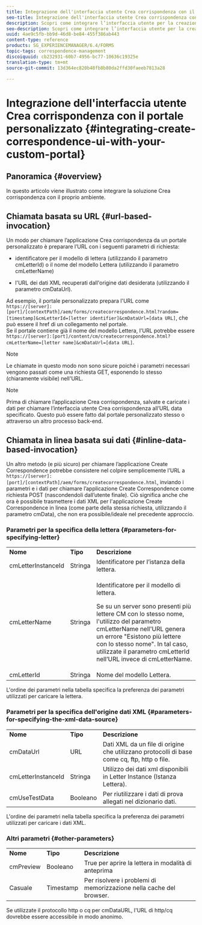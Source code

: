 ```yaml
---
title: Integrazione dell'interfaccia utente Crea corrispondenza con il portale personalizzato
seo-title: Integrazione dell'interfaccia utente Crea corrispondenza con il portale personalizzato
description: Scopri come integrare l’interfaccia utente per la creazione della corrispondenza con il tuo portale personalizzato
seo-description: Scopri come integrare l’interfaccia utente per la creazione della corrispondenza con il tuo portale personalizzato
uuid: 4ae9c5fb-bb9d-46d8-be84-455f386ab443
content-type: reference
products: SG_EXPERIENCEMANAGER/6.4/FORMS
topic-tags: correspondence-management
discoiquuid: cb232931-60b7-4956-bc77-10636c19325e
translation-type: tm+mt
source-git-commit: 13d364ec820b48fb8b80da2ffd30faeeb7813a28

---
```



# Integrazione dell&#39;interfaccia utente Crea corrispondenza con il portale personalizzato {#integrating-create-correspondence-ui-with-your-custom-portal}

## Panoramica {#overview}

In questo articolo viene illustrato come integrare la soluzione Crea corrispondenza con il proprio ambiente.

## Chiamata basata su URL {#url-based-invocation}

Un modo per chiamare l’applicazione Crea corrispondenza da un portale personalizzato è preparare l’URL con i seguenti parametri di richiesta:

* identificatore per il modello di lettera (utilizzando il parametro cmLetterId) o il nome del modello Lettera (utilizzando il parametro cmLetterName)

* l&#39;URL dei dati XML recuperati dall&#39;origine dati desiderata (utilizzando il parametro cmDataUrl).

Ad esempio, il portale personalizzato prepara l&#39;URL come\
`https://[server]:[port]/[contextPath]/aem/forms/createcorrespondence.html?random=[timestamp]&cmLetterId=[letter identifier]&cmDataUrl=[data URL]`, che può essere il href di un collegamento nel portale.\
Se il portale contiene già il nome del modello Lettera, l&#39;URL potrebbe essere\
`https://[server]:[port]/content/cm/createcorrespondence.html?cmLetterName=[letter name]&cmDataUrl=[data URL]`.

>[!NOTE]
>
>Le chiamate in questo modo non sono sicure poiché i parametri necessari vengono passati come una richiesta GET, esponendo lo stesso (chiaramente visibile) nell&#39;URL.

>[!NOTE]
>
>Prima di chiamare l’applicazione Crea corrispondenza, salvate e caricate i dati per chiamare l’interfaccia utente Crea corrispondenza all’URL data specificato. Questo può essere fatto dal portale personalizzato stesso o attraverso un altro processo back-end.

## Chiamata in linea basata sui dati {#inline-data-based-invocation}

Un altro metodo (e più sicuro) per chiamare l’applicazione Create Correspondence potrebbe consistere nel colpire semplicemente l’URL a `https://[server]:[port]/[contextPath]/aem/forms/createcorrespondence.html`, inviando i parametri e i dati per chiamare l’applicazione Create Correspondence come richiesta POST (nascondendoli dall’utente finale). Ciò significa anche che ora è possibile trasmettere i dati XML per l&#39;applicazione Create Correspondence in linea (come parte della stessa richiesta, utilizzando il parametro cmData), che non era possibile/ideale nel precedente approccio.

### Parametri per la specifica della lettera {#parameters-for-specifying-letter}

<table> 
 <tbody>
  <tr>
   <td><strong>Nome</strong></td> 
   <td><strong>Tipo</strong></td> 
   <td><strong>Descrizione</strong></td> 
  </tr>
  <tr>
   <td>cmLetterInstanceId</td> 
   <td>Stringa</td> 
   <td>Identificatore per l’istanza della lettera.</td> 
  </tr>
  <tr>
   <td>cmLetterName</td> 
   <td>Stringa</td> 
   <td><p>Identificatore per il modello di lettera. </p> <p>Se su un server sono presenti più lettere CM con lo stesso nome, l'utilizzo del parametro cmLetterName nell'URL genera un errore "Esistono più lettere con lo stesso nome". In tal caso, utilizzate il parametro cmLetterId nell’URL invece di cmLetterName.</p> </td> 
  </tr>
  <tr>
   <td>cmLetterId</td> 
   <td>Stringa</td> 
   <td>Nome del modello Lettera.</td> 
  </tr>
 </tbody>
</table>

L&#39;ordine dei parametri nella tabella specifica la preferenza dei parametri utilizzati per caricare la lettera.

### Parametri per la specifica dell&#39;origine dati XML {#parameters-for-specifying-the-xml-data-source}

<table> 
 <tbody>
  <tr>
   <td><strong>Nome</strong></td> 
   <td><strong>Tipo</strong></td> 
   <td><strong>Descrizione</strong></td> 
  </tr>
  <tr>
   <td>cmDataUrl<br /> </td> 
   <td>URL</td> 
   <td>Dati XML da un file di origine che utilizzano protocolli di base come cq, ftp, http o file.<br /> </td> 
  </tr>
  <tr>
   <td>cmLetterInstanceId</td> 
   <td>Stringa</td> 
   <td>Utilizzo dei dati xml disponibili in Letter Instance (Istanza Lettera).</td> 
  </tr>
  <tr>
   <td>cmUseTestData</td> 
   <td>Booleano</td> 
   <td>Per riutilizzare i dati di prova allegati nel dizionario dati.</td> 
  </tr>
 </tbody>
</table>

L&#39;ordine dei parametri nella tabella specifica la preferenza dei parametri utilizzati per caricare i dati XML.

### Altri parametri {#other-parameters}

<table> 
 <tbody>
  <tr>
   <td><strong>Nome</strong></td> 
   <td><strong>Tipo</strong></td> 
   <td><strong>Descrizione</strong></td> 
  </tr>
  <tr>
   <td>cmPreview<br /> </td> 
   <td>Booleano</td> 
   <td>True per aprire la lettera in modalità di anteprima<br /> </td> 
  </tr>
  <tr>
   <td>Casuale</td> 
   <td>Timestamp</td> 
   <td>Per risolvere i problemi di memorizzazione nella cache del browser.</td> 
  </tr>
 </tbody>
</table>

Se utilizzate il protocollo http o cq per cmDataURL, l&#39;URL di http/cq dovrebbe essere accessibile in modo anonimo.
